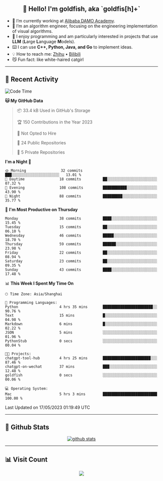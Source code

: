 
<h2 align="center">👋 Hello! I'm goldfish, aka `goldfis[h]+`</h2>

- 📍 I’m currently working at [Alibaba DAMO Academy](https://damo.alibaba.com/).  
- 🌱 I’m an algorithm engineer, focusing on the engineering implementation of visual algorithms.  
- 💬 I enjoy programming and am particularly interested in projects that use **LLM** (**L**arge **L**anguage **M**odels).   
- ⌨️ I can use **C++, Python, Java, and Go** to implement ideas.  
- 💡 How to reach me: [Zhihu](https://www.zhihu.com/people/goldfishh) • [Bilibili](https://space.bilibili.com/11349246)  
- 😼 Fun fact: like white-haired catgirl  

-------

## 🔧 Recent Activity

<!--START_SECTION:waka-->
![Code Time](http://img.shields.io/badge/Code%20Time-4%20hrs%2032%20mins-blue)

**🐱 My GitHub Data** 

> 📦 33.4 kB Used in GitHub's Storage 
 > 
> 🏆 150 Contributions in the Year 2023
 > 
> 🚫 Not Opted to Hire
 > 
> 📜 24 Public Repositories 
 > 
> 🔑 5 Private Repositories 
 > 
**I'm a Night 🦉** 

```text
🌞 Morning                32 commits          ███░░░░░░░░░░░░░░░░░░░░░░   13.01 % 
🌆 Daytime                18 commits          ██░░░░░░░░░░░░░░░░░░░░░░░   07.32 % 
🌃 Evening                108 commits         ███████████░░░░░░░░░░░░░░   43.90 % 
🌙 Night                  88 commits          █████████░░░░░░░░░░░░░░░░   35.77 % 
```
📅 **I'm Most Productive on Thursday** 

```text
Monday                   38 commits          ████░░░░░░░░░░░░░░░░░░░░░   15.45 % 
Tuesday                  15 commits          ██░░░░░░░░░░░░░░░░░░░░░░░   06.10 % 
Wednesday                46 commits          █████░░░░░░░░░░░░░░░░░░░░   18.70 % 
Thursday                 59 commits          ██████░░░░░░░░░░░░░░░░░░░   23.98 % 
Friday                   22 commits          ██░░░░░░░░░░░░░░░░░░░░░░░   08.94 % 
Saturday                 23 commits          ██░░░░░░░░░░░░░░░░░░░░░░░   09.35 % 
Sunday                   43 commits          ████░░░░░░░░░░░░░░░░░░░░░   17.48 % 
```


📊 **This Week I Spent My Time On** 

```text
🕑︎ Time Zone: Asia/Shanghai

💬 Programming Languages: 
Python                   4 hrs 35 mins       ███████████████████████░░   90.76 % 
Text                     15 mins             █░░░░░░░░░░░░░░░░░░░░░░░░   04.98 % 
Markdown                 6 mins              █░░░░░░░░░░░░░░░░░░░░░░░░   02.22 % 
JSON                     5 mins              ░░░░░░░░░░░░░░░░░░░░░░░░░   01.96 % 
PythonStub               0 secs              ░░░░░░░░░░░░░░░░░░░░░░░░░   00.04 % 

🐱‍💻 Projects: 
chatgpt-tool-hub         4 hrs 25 mins       ██████████████████████░░░   87.46 % 
chatgpt-on-wechat        37 mins             ███░░░░░░░░░░░░░░░░░░░░░░   12.48 % 
goldfish                 0 secs              ░░░░░░░░░░░░░░░░░░░░░░░░░   00.06 % 

💻 Operating System: 
Mac                      5 hrs 3 mins        █████████████████████████   100.00 % 
```


 Last Updated on 17/05/2023 01:19:49 UTC
<!--END_SECTION:waka-->

-------

## 📆 Github Stats

<p align="center">
    <a href="https://github.com/anuraghazra/github-readme-stats">
      <img src="https://github-readme-stats.vercel.app/api?username=goldfishh&show_icons=true&theme=dracula" alt="github stats" />
    </a>
</p>

-------

## 📊 Visit Count

<p align="center">
  <a href="https://count.getloli.com/"><img src="https://count.getloli.com/get/@:goldfishh?theme=rule34"></a>
</p>
